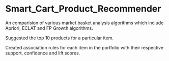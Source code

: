 # Smart_Cart_Product_Recommender

An comparision of various market basket analysis algorithms which include Apriori, ECLAT and FP Growth algorithms.

Suggested the top 10 products for a particular item.

Created association rules for each item in the portfolio with their respective support, confidence and lift	scores.
